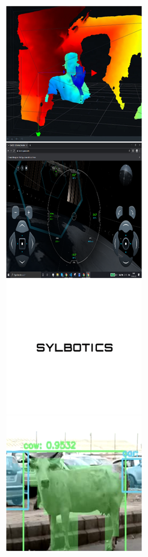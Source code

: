 <a href="http://www.bazpi.github.io/rogue-animal.md"> 
  <img src="images/realsense.png" alt="realsense-camera" height = "360" width="360"/>
</a>
<a href="http://www.bazpi.github.com/another-page"> 
  <img src="images/spacex.png" alt="spacex-autopilot-bot" height = "360" width="360"/>
</a>
<a href="https://www.yahoo.com/"> 
  <img src="images/sylbotics.png" alt="logo" height = "360" width="360"/>
</a>

<a href="https://www.yahoo.com/"> 
  <img src="images/cow.png" alt="rogue-animal-detection" height = "360" width="360"/>
</a>

